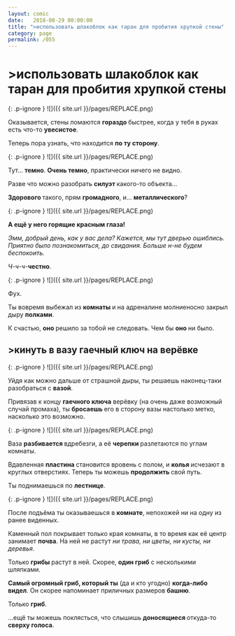 ```yaml
---
layout: comic
date:   2018-08-29 00:00:00 
title: ">использовать шлакоблок как таран для пробития хрупкой стены"
category: page
permalink: /055
---
```

# >использовать шлакоблок как таран для пробития хрупкой стены

{: .p-ignore }
![]({{ site.url }}/pages/REPLACE.png)

Оказывается, стены ломаются <strong>гораздо </strong>быстрее, когда у тебя в руках есть что-то <strong>увесистое</strong>.

Теперь пора узнать, что находится <strong>по ту сторону</strong>.

{: .p-ignore }
![]({{ site.url }}/pages/REPLACE.png)

Тут… <strong>темно</strong>. <strong>Очень темно</strong>, практически ничего не видно.

Разве что можно разобрать <strong>силуэт </strong>какого-то объекта… 

<strong>Здорового </strong>такого, прям <strong>громадного</strong>, и… <strong>металлического</strong>?

{: .p-ignore }
![]({{ site.url }}/pages/REPLACE.png)

<strong>А ещё у него горящие красным глаза!</strong>

<em>Эмм, добрый день, как у вас дела? Кажется, мы тут дверью ошиблись. Приятно было познакомиться, до свидания. Больше н-не будем беспокоить. </em>

<em>Ч-ч-ч-</em><strong>честно</strong><em>.</em>

{: .p-ignore }
![]({{ site.url }}/pages/REPLACE.png)

Фух.

Ты вовремя выбежал из <strong>комнаты </strong>и на адреналине молниеносно закрыл дыру <strong>полками</strong>.

К счастью, <strong>оно </strong>решило за тобой не следовать. Чем бы <strong>оно </strong>ни было.

## >кинуть в вазу гаечный ключ на верёвке

{: .p-ignore }
![]({{ site.url }}/pages/REPLACE.png)

Уйдя как можно дальше от страшной дыры, ты решаешь наконец-таки разобраться с <strong>вазой</strong>.

Привязав к концу <strong>гаечного ключа</strong> верёвку (на очень даже возможный случай промаха), ты <strong>бросаешь </strong>его в сторону вазы настолько метко, насколько это возможно.

{: .p-ignore }
![]({{ site.url }}/pages/REPLACE.png)

Ваза <strong>разбивается </strong>вдребезги, а её <strong>черепки </strong>разлетаются по углам комнаты.

Вдавленная <strong>пластина </strong>становится вровень с полом, и <strong>колья </strong>исчезают в круглых отверстиях. Теперь ты можешь <strong>продолжить </strong>свой путь.

Ты поднимаешься по <strong>лестнице</strong>.

{: .p-ignore }
![]({{ site.url }}/pages/REPLACE.png)

После подъёма ты оказываешься в <strong>комнате</strong>, непохожей ни на одну из ранее виденных.

Каменный пол покрывает только края комнаты, в то время как её центр занимает <strong>почва</strong>. На ней не растут <em>ни трава, ни цветы, ни кусты, ни деревья</em>.

Только <strong>грибы </strong>растут в ней. Скорее, <strong>один гриб</strong> с несколькими шляпками.

<strong>Самый огромный гриб, который ты</strong> (да и кто угодно) <strong>когда-либо видел</strong>. Он скорее напоминает приличных размеров <strong>башню</strong>. 

Только <strong>гриб</strong>.

…ещё ты можешь поклясться, что слышишь <strong>доносящиеся </strong>откуда-то<strong> сверху голоса</strong>.
